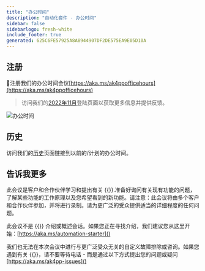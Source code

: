 ```yaml
---
title: "办公时间"
description: "自动化套件 - 办公时间"
sidebar: false
sidebarlogo: fresh-white
include_footer: true
generated: 625C6FE57925A8A8944907DF2DE575EA9E05D10A
---
```


## 注册

<g-emoji class="g-emoji" alias="calendar" fallback-src="https://github.githubassets.com/images/icons/emoji/unicode/1f4c6.png">📆</g-emoji>注册我们的办公时间会议[https://aka.ms/ak4ppofficehours](https://aka.ms/ak4ppofficehours)

> 访问我们的[2022年11月](/zh-hans/office-hours/november-2022)登陆页面以获取更多信息并提供反馈。

![办公时间](/images/office-hours.png)

## 历史

访问我们的[历史](/zh-hans/office-hours/history)页面链接到以前的/计划的办公时间。

## 告诉我更多

此会议是客户和合作伙伴学习和提出有关 {{<product-name>}}.准备好询问有关现有功能的问题，了解某些功能的工作原理以及您希望看到的新功能。请注意：此会议将由多个客户和合作伙伴参加，并将进行录制。请为更广泛的受众提供适当的详细程度的任何问题。

此会议不是 {{<product-name>}} 介绍或概述会话。如果您正在寻找介绍，我们建议您从这里开始：[https://aka.ms/automation-starter]()

我们也无法在本次会议中进行与更广泛受众无关的自定义故障排除或咨询。如果您遇到有关 {{<product-name>}}，请不要等待电话 - 而是通过以下方式提出您的问题或疑问[https://aka.ms/ak4pp-issues]()
